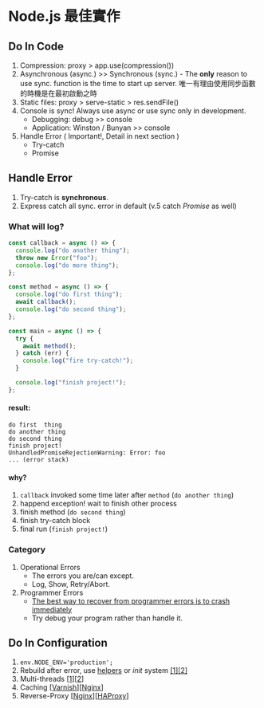 # Node.js 最佳實作

## Do In Code

1. Compression: proxy > app.use(compression())
2. Asynchronous (async.) >> Synchronous (sync.) - The **only** reason to use sync. function is the time to start up server.
   唯一有理由使用同步函數的時機是在最初啟動之時
3. Static files: proxy > serve-static > res.sendFile()
4. Console is sync! Always use async or use sync only in development.
   - Debugging: debug >> console
   - Application: Winston / Bunyan >> console
5. Handle Error ( Important!, Detail in next section )
   - Try-catch
   - Promise

## Handle Error

1. Try-catch is **synchronous**.
2. Express catch all sync. error in default (v.5 catch _Promise_ as well)

### What will log?

```js
const callback = async () => {
  console.log("do another thing");
  throw new Error("foo");
  console.log("do more thing");
};

const method = async () => {
  console.log("do first thing");
  await callback();
  console.log("do second thing");
};

const main = async () => {
  try {
    await method();
  } catch (err) {
    console.log("fire try-catch!");
  }

  console.log("finish project!");
};
```

#### result:

```
do first  thing
do another thing
do second thing
finish project!
UnhandledPromiseRejectionWarning: Error: foo
... (error stack)
```

#### why?

1. `callback` invoked some time later after `method` (`do another thing`)
2. happend exception! wait to finish other process
3. finish method (`do second thing`)
4. finish try-catch block
5. final run (`finish project!`)

### Category

1. Operational Errors
   - The errors you are/can except.
   - Log, Show, Retry/Abort.
2. Programmer Errors
   - [The best way to recover from programmer errors is to crash immediately](https://www.joyent.com/node-js/production/design/errors#fnref:1)
   - Try debug your program rather than handle it.

## Do In Configuration

1. `env.NODE_ENV='production';`
2. Rebuild after error, use [helpers](http://strong-pm.io/compare/) or _init_ system [[1]](https://wiki.debian.org/systemd)[[2]](http://upstart.ubuntu.com/)
3. Multi-threads [[1](https://nodejs.org/docs/latest/api/cluster.html)][[2](https://docs.strongloop.com/display/SLC/Clustering)]
4. Caching [[Varnish](https://www.varnish-cache.org/)][[Nginx](https://serversforhackers.com/nginx-caching/)]
5. Reverse-Proxy [[Nginx](https://serversforhackers.com/nginx-caching/)][[HAProxy](http://www.haproxy.org/)]
